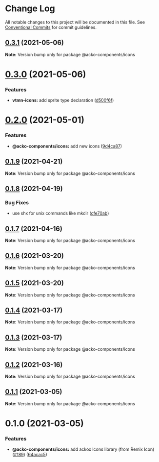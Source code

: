 # Change Log

All notable changes to this project will be documented in this file.
See [Conventional Commits](https://conventionalcommits.org) for commit guidelines.

## [0.3.1](https://github.com/Decathlon/vitamin-web/compare/@acko-components/icons@0.3.0...@acko-components/icons@0.3.1) (2021-05-06)

**Note:** Version bump only for package @acko-components/icons





# [0.3.0](https://github.com/Decathlon/vitamin-web/compare/@acko-components/icons@0.2.0...@acko-components/icons@0.3.0) (2021-05-06)


### Features

* **vtmn-icons:** add sprite type declaration ([d500f6f](https://github.com/Decathlon/vitamin-web/commit/d500f6f3d184148d992fd00c3dcacfff3e6f3f4b))





# [0.2.0](https://github.com/Decathlon/vitamin-web/compare/@acko-components/icons@0.1.9...@acko-components/icons@0.2.0) (2021-05-01)


### Features

* **@acko-components/icons:** add new icons ([9d4ca87](https://github.com/Decathlon/vitamin-web/commit/9d4ca8726413c50e50663b89f89cd7156b7d326c))





## [0.1.9](https://github.com/Decathlon/vitamin-web/compare/@acko-components/icons@0.1.8...@acko-components/icons@0.1.9) (2021-04-21)

**Note:** Version bump only for package @acko-components/icons





## [0.1.8](https://github.com/Decathlon/vitamin-web/compare/@acko-components/icons@0.1.7...@acko-components/icons@0.1.8) (2021-04-19)


### Bug Fixes

* use shx for unix commands like mkdir ([cfe70ab](https://github.com/Decathlon/vitamin-web/commit/cfe70ab4ce1015de9ab91412b2b828f2aa08408a))





## [0.1.7](https://github.com/Decathlon/vitamin-web/compare/@acko-components/icons@0.1.6...@acko-components/icons@0.1.7) (2021-04-16)

**Note:** Version bump only for package @acko-components/icons





## [0.1.6](https://github.com/Decathlon/vitamin-web/compare/@acko-components/icons@0.1.5...@acko-components/icons@0.1.6) (2021-03-20)

**Note:** Version bump only for package @acko-components/icons





## [0.1.5](https://github.com/Decathlon/vitamin-web/compare/@acko-components/icons@0.1.4...@acko-components/icons@0.1.5) (2021-03-20)

**Note:** Version bump only for package @acko-components/icons





## [0.1.4](https://github.com/Decathlon/vitamin-web/compare/@acko-components/icons@0.1.3...@acko-components/icons@0.1.4) (2021-03-17)

**Note:** Version bump only for package @acko-components/icons





## [0.1.3](https://github.com/Decathlon/vitamin-web/compare/@acko-components/icons@0.1.2...@acko-components/icons@0.1.3) (2021-03-17)

**Note:** Version bump only for package @acko-components/icons





## [0.1.2](https://github.com/Decathlon/vitamin-web/compare/@acko-components/icons@0.1.1...@acko-components/icons@0.1.2) (2021-03-16)

**Note:** Version bump only for package @acko-components/icons





## [0.1.1](https://github.com/Decathlon/vitamin-web/compare/@acko-components/icons@0.1.0...@acko-components/icons@0.1.1) (2021-03-05)

**Note:** Version bump only for package @acko-components/icons





# 0.1.0 (2021-03-05)


### Features

* **@acko-components/icons:** add ackox Icons library (from Remix Icon) ([#189](https://github.com/Decathlon/vitamin-web/issues/189)) ([64acac5](https://github.com/Decathlon/vitamin-web/commit/64acac5c51b24275ce121c24d79f3bfdcecd748c))
